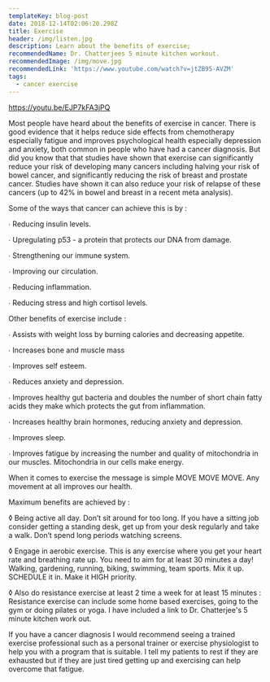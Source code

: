 ```yaml
---
templateKey: blog-post
date: 2018-12-14T02:06:20.298Z
title: Exercise
header: /img/listen.jpg
description: Learn about the benefits of exercise;
recommendedName: Dr. Chatterjees 5 minute kitchen workout.
recommendedImage: /img/move.jpg
recommendedLink: 'https://www.youtube.com/watch?v=jtZB95-AVZM'
tags:
  - cancer exercise
---
```

https://youtu.be/EJP7kFA3jPQ

Most people have heard about the benefits of exercise in cancer. There is good evidence that it helps reduce side effects from chemotherapy especially fatigue and improves psychological health especially depression and anxiety, both common in people who have had a cancer diagnosis. But did you know that that  studies have shown that exercise can significantly reduce your risk of developing many cancers including halving your risk of bowel cancer, and significantly reducing the risk of breast and prostate cancer. Studies have shown it can also  reduce your risk of relapse of these cancers (up to 42% in bowel and breast in a recent meta analysis). 



Some of the ways that cancer can achieve this is by : 

∙ Reducing insulin levels. 

∙ Upregulating p53 - a protein that protects our DNA from damage.

∙ Strengthening our immune system.

∙ Improving our circulation.

∙ Reducing inflammation.

∙ Reducing stress and high cortisol levels.

Other benefits of exercise include : 

∙ Assists with weight loss by burning calories and decreasing appetite.

∙ Increases bone and muscle mass

∙ Improves self esteem.

∙ Reduces anxiety and depression.

∙ Improves healthy gut bacteria and doubles the number of short chain fatty acids they make which protects the gut from inflammation.

∙ Increases healthy brain hormones, reducing anxiety and depression.

∙ Improves sleep.

∙ Improves fatigue by increasing the number and quality of mitochondria in our muscles. Mitochondria in our cells make energy.



When it comes to exercise the message is simple MOVE MOVE MOVE. Any movement at all improves our health.  

Maximum benefits are achieved by : 

◊ Being active all day. Don’t sit around for too long. If you have a sitting job consider getting a standing desk, get up from your desk regularly and take a walk. Don’t spend long periods watching screens. 

◊ Engage in aerobic exercise. This is any exercise where you get your heart rate and breathing rate up. You need to aim for at least 30 minutes a day! Walking, gardening, running, biking, swimming, team sports. Mix it up. SCHEDULE it in. Make it HIGH priority.

◊ Also do resistance exercise at least 2 time a week for at least 15 minutes : Resistance exercise can include some home based exercises, going to the gym or doing pilates or yoga. I have included a link to Dr. Chatterjee's 5 minute kitchen work out.

 

If you have a cancer diagnosis I would recommend seeing a trained exercise professional such as a personal trainer or exercise physiologist  to help you with a program that is suitable. I tell my patients to rest if they are exhausted but if they are just tired getting up and exercising can help overcome that fatigue.
